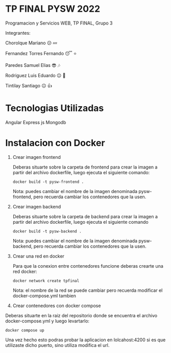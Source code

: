 # TP FINAL PYSW 2022
Programacion y Servicios WEB, TP FINAL, Grupo 3

Integrantes:

Chorolque Mariano 😕 💤

Fernandez Torres Fernando 😴 ⭐

Paredes Samuel Elias 😎 🎶

Rodriguez Luis Eduardo 😐 🌟

Tintilay Santiago 😐 👍

# Tecnologias Utilizadas
Angular
Express js
Mongodb

# Instalacion con Docker

1. Crear imagen frontend

   Deberas situarte sobre la carpeta de frontend para crear la imagen a partir del archivo dockerfile, luego ejecuta el siguiente comando:
   
   ```
   docker build -t pysw-frontend .
   ```
   Nota: puedes cambiar el nombre de la imagen denominada pysw-frontend, pero recuerda cambiar los contenedores que la usen.

2. Crear imagen backend
  
   Deberas situarte sobre la carpeta de backend para crear la imagen a partir del archivo dockerfile, luego ejecuta el siguiente comando
   
   ```
   docker build -t pysw-backend .
   ```
   Nota: puedes cambiar el nombre de la imagen denominada pysw-backend, pero recuerda cambiar los contenedores que la usen.

3. Crear una red en docker
   
   Para que la conexion entre contenedores funcione deberas crearte una red docker:
   
   ```
   docker network create tpfinal
   ```
   Nota: el nombre de la red se puede cambiar pero recuerda modificar el docker-compose.yml tambien
   
4. Crear contenedores con docker compose

  Deberas situarte en la raiz del repositorio donde se encuentra el archivo docker-compose.yml y luego levartarlo:
  
  ```
  docker compose up
  ```
  Una vez hecho esto podras probar la aplicacion en lolcahost:4200 si es que utilizaste dicho puerto, sino utiliza modifica el url.
